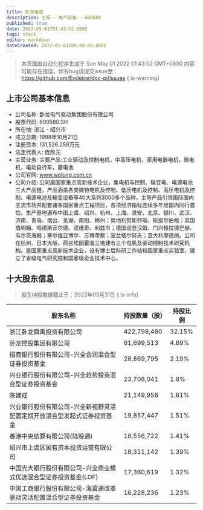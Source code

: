 ```yaml
---
title: 卧龙电驱
description: 主板 - 电气设备 - 600580
published: true
date: 2022-05-01T01:43:52.000Z
tags: stock
editor: markdown
dateCreated: 2022-01-01T00:00:00.000Z
---
```


> 本页面由自动化程序生成于 Sun May 01 2022 01:43:52 GMT+0800
> 内容可能存在错误，如有bug请提交issue至：https://github.com/Eroleice/doc-pi/issues
{.is-warning}

## 上市公司基本信息
- 公司名称: 卧龙电气驱动集团股份有限公司
- 股票代码: 600580.SH
- 所在地: 浙江 - 绍兴市
- 成立日期: 1998年10月21日
- 注册资本: 131,526.259万元
- 法定代表人: 庞欣元
- 主营业务: 主要产品:工业驱动及控制电机，中高压电机，家用电器电机，微电机，电动自行车，蓄电池
- 公司官网: www.wolong.com.cn
- 公司介绍: 公司属国家重点高新技术企业，集电机与控制、输变电、电源电池三大产品链，产品涵盖各类微特电机及控制、低压电机及控制、高压电机及控制、电源电池及输变设备等40大系列3000多个品种，主导产品引领国际国内主流市场并配套诸多国家重点工程项目，各项经济指标连续多年居国内同行首位。生产基地遍布中国上虞、绍兴、杭州、上海、淮安、北京、银川、武汉、济南、青岛、烟台、芜湖、南阳、郴州；奥地利努斯特瑙、斯皮尔伯格；英国伯明翰、哈德斯菲尔德、诺维奇、利兹市；德国诺登汉姆、门兴格拉德巴赫、韦尔茨海姆；塞尔维亚博尔、苏博蒂察；波兰塔尔努夫；意大利摩德纳。公司在杭州、日本大阪、荷兰埃因霍温三地建有三个电机及驱动控制技术研究机构。是国家重点高新技术企业，设有博士后科研工作站和国家重点实验室，建立了省级电气研究院和国家级企业技术中心。


## 十大股东信息
> 股东持股数据截止于：2022年03月31日
{.is-info}

| 股东名称 | 持股数量（股） | 持股比例 |
| --- | --- | --- |
| 浙江卧龙舜禹投资有限公司 | 422,798,480 | 32.15% |
| 卧龙控股集团有限公司 | 61,699,513 | 4.69% |
| 招商银行股份有限公司-兴全合润混合型证券投资基金 | 28,869,795 | 2.19% |
| 兴业银行股份有限公司-兴全趋势投资混合型证券投资基金 | 23,708,041 | 1.8% |
| 陈建成 | 21,149,956 | 1.61% |
| 兴业银行股份有限公司-兴全新视野灵活配置定期开放混合型发起式证券投资基金 | 19,857,447 | 1.51% |
| 香港中央结算有限公司(陆股通) | 18,556,722 | 1.41% |
| 绍兴市上虞区国有资本投资运营有限公司 | 18,311,142 | 1.39% |
| 中国光大银行股份有限公司-兴全商业模式优选混合型证券投资基金(LOF) | 17,360,619 | 1.32% |
| 中国工商银行股份有限公司-海富通改革驱动灵活配置混合型证券投资基金 | 16,228,236 | 1.23% |




